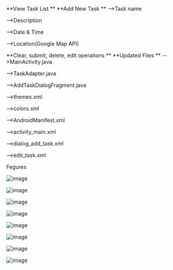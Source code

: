 **View Task List
**
**Add New Task
**
-->Task name

-->Description

-->Date & Time

-->Location(Google Map API)

**Clear, submit, delete, edit operations
**
**Updated Files
**
-->MainActivity.java

-->TaskAdapter.java

-->AddTaskDialogFragment.java

-->themes.xml

-->colors.xml

-->AndroidManifest.xml

-->activity_main.xml

-->dialog_add_task.xml

-->edit_task.xml

Fegures

![image](https://github.com/user-attachments/assets/2b51c998-bdd9-4ca8-bf96-b709f28db64a)

![image](https://github.com/user-attachments/assets/a70e7996-d3e6-4e3a-b47f-b70cd4b2c938)

![image](https://github.com/user-attachments/assets/7ba8a3d5-0ef1-4ad6-a19d-ca05dc1dcd72)

![image](https://github.com/user-attachments/assets/96d5aef3-eeb5-4022-9b61-42c8cd05f205)

![image](https://github.com/user-attachments/assets/b211e416-421f-40c4-9136-a6e2983b4e0a)

![image](https://github.com/user-attachments/assets/26f4385a-e8b5-401c-ab47-5bf4682a0e78)

![image](https://github.com/user-attachments/assets/3eeb8946-e643-479f-b62a-71049a25e91b)

![image](https://github.com/user-attachments/assets/b14a76e9-5e44-4b25-a6f3-de2837047d01)





